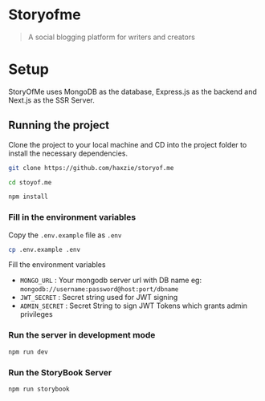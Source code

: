 # Storyofme

> A social blogging platform for writers and creators

# Setup

StoryOfMe uses MongoDB as the database, Express.js as the backend and Next.js as the SSR Server.

## Running the project

Clone the project to your local machine and CD into the project folder to install the necessary dependencies.
```bash
git clone https://github.com/haxzie/storyof.me

cd stoyof.me

npm install
```

### Fill in the environment variables

Copy the `.env.example` file as `.env`

```bash
cp .env.example .env
```
Fill the environment variables
- `MONGO_URL` : Your mongodb server url with DB name
    eg: `mongodb://username:password@host:port/dbname`
- `JWT_SECRET` :  Secret string used for JWT signing
- `ADMIN_SECRET` : Secret String to sign JWT Tokens which grants admin privileges

### Run the server in development mode
```bash
npm run dev
```
### Run the StoryBook Server
```bash
npm run storybook
```
